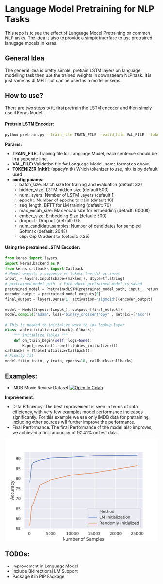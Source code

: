 # Language Model Pretraining for NLP Tasks
This repo is to see the effect of Language Model Pretraining on common NLP tasks. The idea is also to provide
a simple interface to use pretrained lanugage models in keras.

## General Idea

The general idea is pretty simple, pretrain LSTM layers on language modelling task then use the trained weights in downstream NLP task. It is just same as ULMFIT but can be used as a model in keras.

## How to use?
There are two steps to it, first pretrain the LSTM encoder and then simply use it Keras Model.
#### Pretrain LSTM Encoder:
```bash
python pretrain.py --train_file TRAIN_FILE --valid_file VAL_FILE --tokenizer [TOKENIZER]
```

**Params:**
  - **TRAIN_FILE:** Training file for Language Model, each sentence should be in a seperate line.
  - **VAL_FILE:** Validation file for Language Model, same format as above
  - **TOKENIZER [nltk]:** (spacy/nltk) Which tokenizer to use, nltk is by default used
  - **config params:**
    - batch_size: Batch size for training and evaluation (default 32)
    - hidden_size: LSTM hidden size (default 500)
    - num_layers: Number of LSTM Layers (default 1)
    - epochs: Number of epochs to train (default 10)
    - seq_length: BPTT for LM training (default: 70)
    - max_vocab_size: Max vocab size for embedding (default: 60000)
    - embed_size: Embedding Size (default: 500)
    - dropout : Dropout (default: 0.5)
    - num_candidate_samples: Number of candidates for sampled Softmax (default: 2048)
    - clip: Clip Gradient to (default: 0.25)

#### Using the pretrained LSTM Encoder:
```python
from keras import layers
import keras.backend as K
from keras.callbacks import Callback
# Model expects a sequence of tokens (words) as input
input_ = layers.Input(shape=(maxlen,), dtype=tf.string)
# pretrained_model_path -> Path where pretrained model is saved
pretrained_model = PretrainedLSTM(pretrained_model_path, input_, return_sequences=False)
encoder_output = pretrained_model.outputs[0]
final_output = layers.Dense(1, activation="sigmoid")(encoder_output)

model = Model(inputs=[input_], outputs=[final_output])
model.compile("adam", loss="binary_crossentropy" , metrics=['acc'])

# This is needed to initialize word to idx lookup layer
class TableInitializerCallback(Callback):
    """ Initialize Tables """
    def on_train_begin(self, logs=None):
        K.get_session().run(tf.tables_initializer())
callbacks = [TableInitializerCallback()]
# Finally fit
model.fit(x_train, y_train, epochs=10, callbacks=callbacks)
```

## Examples:
- IMDB Movie Review Dataset
[![Open In Colab](https://colab.research.google.com/assets/colab-badge.svg)](https://colab.research.google.com/drive/1VHZvEExiwEiFlO6fa1gAasowPSv9kSlP)

**Improvement:**
- Data Efficiency: The best improvement is seen in terms of data efficiency, with very few examples model performance increases significantly.
For this example we use only IMDB data for pretraining. Including other sources will further improve the performance.
- Final Performance: The final Performance of the model also improves, we achieved a final accuracy of 92.41% on test data. 

<div style="margin:auto">
<img src="assets/imdb-learning-curve.png" alt="IMDB Learning Curve" style="margin:auto; display: block" width="550"/>
</div>


## TODOs:
- Improvement in Language Model
- Include Bidirectional LM Support
- Package it in PIP Package
